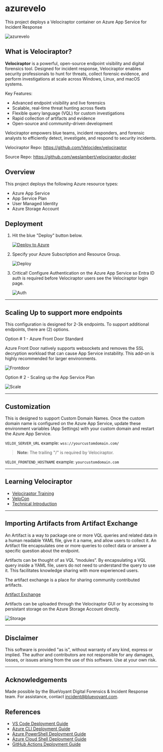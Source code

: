 # azurevelo

This project deploys a Velociraptor container on Azure App Service for Incident Response

![azurevelo](./media/azurevelo.png)

## What is Velociraptor?

**Velociraptor** is a powerful, open-source endpoint visibility and digital forensics tool. Designed for incident response, Velociraptor enables security professionals to hunt for threats, collect forensic evidence, and perform investigations at scale across Windows, Linux, and macOS systems.

Key Features:

- Advanced endpoint visibility and live forensics
- Scalable, real-time threat hunting across fleets
- Flexible query language (VQL) for custom investigations
- Rapid collection of artifacts and evidence
- Open-source and community-driven development

Velociraptor empowers blue teams, incident responders, and forensic analysts to efficiently detect, investigate, and respond to security incidents.

Velociraptor Repo: https://github.com/Velocidex/velociraptor

Source Repo: https://github.com/weslambert/velociraptor-docker

## Overview

This project deploys the following Azure resource types:

- Azure App Service 
- App Service Plan
- User Managed Identity
- Azure Storage Account

## Deployment

1. Hit the blue "Deploy" button below.

   [![Deploy to Azure](https://aka.ms/deploytoazurebutton)](https://portal.azure.com/#create/Microsoft.Template/uri/https%3A%2F%2Fraw.githubusercontent.com%2Fmsdirtbag%2Fazurevelo%2Frefs%2Fheads%2Fmain%2Fazurevelo.json)

2. Specify your Azure Subscription and Resource Group.

   ![Deploy](./media/deploy.png)

3. Critical! Configure Authentication on the Azure App Service so Entra ID auth is required before Velociraptor users see the Velociraptor login page. 

   ![Auth](./media/auth.png)

---

## Scaling Up to support more endpoints

This configuration is designed for 2-3k endpoints. To support additional endpoints, there are (2) options. 

Option # 1 - Azure Front Door Standard

Azure Front Door natively supports websockets and removes the SSL decryption workload that can cause App Service instability. This add-on is highly recommended for larger environments. 

![Frontdoor](./media/frontdoor.png)

Option # 2 - Scaling up the App Service Plan

![Scale](./media/scaleup.png)

---

## Customization

This is designed to support Custom Domain Names. Once the custom domain name is configured on the Azure App Service, update these environment variables (App Settings) with your custom domain and restart the Azure App Service.

`VELOX_SERVER_URL` example: `wss://yourcustomdomain.com/`

> **Note:** The trailing "/" is required by Velociraptor.

`VELOX_FRONTEND_HOSTNAME` example: `yourcustomdomain.com`

---

## Learning Velociraptor

- [Velociraptor Training](https://training.velociraptor.app/)
- [VeloCon](https://www.youtube.com/watch?v=ibl4-MzW-KI)
- [Technical Introduction](https://www.youtube.com/watch?v=Q1IoGX--814)

---

## Importing Artifacts from Artifact Exchange

An Artifact is a way to package one or more VQL queries and related data in a human readable YAML file, give it a name, and allow users to collect it. An Artifact file encapsulates one or more queries to collect data or answer a specific question about the endpoint.

Artifacts can be thought of as VQL “modules”. By encapsulating a VQL query inside a YAML file, users do not need to understand the query to use it. This facilitates knowledge sharing with more experienced users.

The artifact exchange is a place for sharing community contributed artifacts.

[Artifact Exchange](https://docs.velociraptor.app/exchange/)

Artifacts can be uploaded through the Velociraptor GUI or by accessing to persistant storage on the Azure Storage Account directly.

![Storage](./media/storage.png)

---

## Disclaimer

This software is provided "as is", without warranty of any kind, express or implied. The author and contributors are not responsible for any damages, losses, or issues arising from the use of this software. Use at your own risk.

---

## Acknowledgements

Made possible by the BlueVoyant Digital Forensics & Incident Response team. For assistance, contact incident@bluevoyant.com.

## References

- [VS Code Deployment Guide](https://learn.microsoft.com/en-us/azure/azure-resource-manager/bicep/deploy-vscode)
- [Azure CLI Deployment Guide](https://learn.microsoft.com/en-us/azure/azure-resource-manager/bicep/deploy-cli)
- [Azure PowerShell Deployment Guide](https://learn.microsoft.com/en-us/azure/azure-resource-manager/bicep/deploy-powershell)
- [Azure Cloud Shell Deployment Guide](https://learn.microsoft.com/en-us/azure/azure-resource-manager/bicep/deploy-cloud-shell)
- [GitHub Actions Deployment Guide](https://learn.microsoft.com/en-us/azure/azure-resource-manager/bicep/deploy-github-actions)

